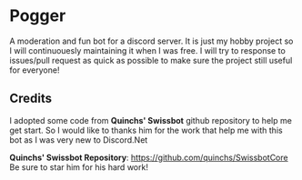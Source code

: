# Pogger

A moderation and fun bot for a discord server. It is just my hobby project so I will continuouesly maintaining it when I was free. I will try to response to issues/pull request as quick as possible to make sure the project still useful for everyone!

## Credits
I adopted some code from **Quinchs' Swissbot** github repository to help me get start. So I would like to thanks him for the work that help me with this bot as I was very new to Discord.Net

**Quinchs' Swissbot Repository**: https://github.com/quinchs/SwissbotCore
Be sure to star him for his hard work!
